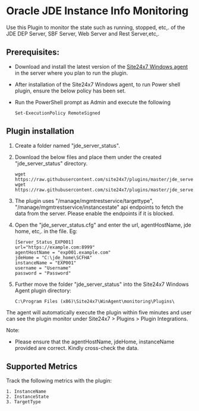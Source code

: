 # Oracle JDE Instance Info Monitoring

Use this Plugin to monitor the state such as running, stopped, etc,. of the JDE DEP Server, SBF Server, Web Server and Rest Server,etc,.

## Prerequisites: 

- Download and install the latest version of the [Site24x7 Windows agent](https://www.site24x7.com/app/client#/admin/inventory/add-monitor) in the server where you plan to run the plugin.

- After installation of the Site24x7 Windows agent, to run Power shell plugin, ensure the below policy has been set.
- Run the PowerShell prompt as Admin and execute the following 

  ```
  Set-ExecutionPolicy RemoteSigned
  ```

## **Plugin installation**

1. Create a folder named "jde_server_status".
2. Download the below files and place them under the created "jde_server_status" directory.
	```
	wget https://raw.githubusercontent.com/site24x7/plugins/master/jde_server_status/jde_server_status.ps1
	wget https://raw.githubusercontent.com/site24x7/plugins/master/jde_server_status/jde_server_status.cfg
	```
3. The plugin uses "/manage/mgmtrestservice/targettype", "/manage/mgmtrestservice/instancestate" api endpoints to fetch the data from the server. Please enable the endpoints if it is blocked.

4. Open the "jde_server_status.cfg" and enter the url, agentHostName, jde home, etc,. in  the file. Eg:

	```
	[Server_Status_EXP001]
	url="https://example.com:8999"
	agentHostName = "exp001.example.com"
	jdeHome = "C:\jde_home\SCFHA"
	instanceName = "EXP001"
	username = "Username"
	password = "Password"
	```

5. Further move the folder "jde_server_status" into the Site24x7 Windows Agent plugin directory:
   
	```
	C:\Program Files (x86)\Site24x7\WinAgent\monitoring\Plugins\
	```
 
The agent will automatically execute the plugin within five minutes and user can see the plugin monitor under Site24x7 > Plugins > Plugin Integrations. 

Note: 
- Please ensure that the agentHostName, jdeHome, instanceName provided are correct. Kindly cross-check the data.

## Supported Metrics

Track the following metrics with the plugin:

	1. InstanceName
	2. InstanceState
	3. TargetType
	


